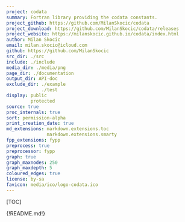 ```yaml
---
project: codata 
summary: Fortran library providing the codata constants.
project_github: https://github.com/MilanSkocic/codata
project_download: https://github.com/MilanSkocic/codata/releases
project_website: https://milanskocic.github.io/codata/index.html
author: Milan Skocic
email: milan.skocic@icloud.com
github: https://github.com/MilanSkocic
src_dir: ./src
include: ./include
media_dir: ./media/png
page_dir: ./documentation
output_dir: API-doc
exclude_dir: ./example
             ./test
display: public
         protected
source: true
proc_internals: true
sort: permission-alpha
print_creation_date: true
md_extensions: markdown.extensions.toc
               markdown.extensions.smarty
fpp_extensions: fypp
preprocess: true
preprocessor: fypp
graph: true
graph_maxnodes: 250
graph_maxdepth: 5
coloured_edges: true
license: by-sa
favicon: media/ico/logo-codata.ico
---
```


[TOC]

{!README.md!}
